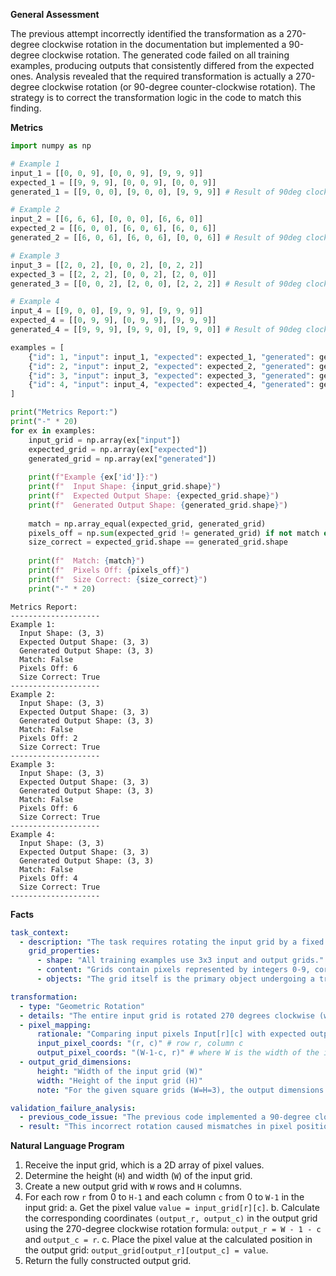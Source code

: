 **General Assessment**

The previous attempt incorrectly identified the transformation as a 270-degree clockwise rotation in the documentation but implemented a 90-degree clockwise rotation. The generated code failed on all training examples, producing outputs that consistently differed from the expected ones. Analysis revealed that the required transformation is actually a 270-degree clockwise rotation (or 90-degree counter-clockwise rotation). The strategy is to correct the transformation logic in the code to match this finding.

**Metrics**

``` python
import numpy as np

# Example 1
input_1 = [[0, 0, 9], [0, 0, 9], [9, 9, 9]]
expected_1 = [[9, 9, 9], [0, 0, 9], [0, 0, 9]]
generated_1 = [[9, 0, 0], [9, 0, 0], [9, 9, 9]] # Result of 90deg clockwise

# Example 2
input_2 = [[6, 6, 6], [0, 0, 0], [6, 6, 0]]
expected_2 = [[6, 0, 0], [6, 0, 6], [6, 0, 6]]
generated_2 = [[6, 0, 6], [6, 0, 6], [0, 0, 6]] # Result of 90deg clockwise

# Example 3
input_3 = [[2, 0, 2], [0, 0, 2], [0, 2, 2]]
expected_3 = [[2, 2, 2], [0, 0, 2], [2, 0, 0]]
generated_3 = [[0, 0, 2], [2, 0, 0], [2, 2, 2]] # Result of 90deg clockwise

# Example 4
input_4 = [[9, 0, 0], [9, 9, 9], [9, 9, 9]]
expected_4 = [[0, 9, 9], [0, 9, 9], [9, 9, 9]]
generated_4 = [[9, 9, 9], [9, 9, 0], [9, 9, 0]] # Result of 90deg clockwise

examples = [
    {"id": 1, "input": input_1, "expected": expected_1, "generated": generated_1},
    {"id": 2, "input": input_2, "expected": expected_2, "generated": generated_2},
    {"id": 3, "input": input_3, "expected": expected_3, "generated": generated_3},
    {"id": 4, "input": input_4, "expected": expected_4, "generated": generated_4},
]

print("Metrics Report:")
print("-" * 20)
for ex in examples:
    input_grid = np.array(ex["input"])
    expected_grid = np.array(ex["expected"])
    generated_grid = np.array(ex["generated"])
    
    print(f"Example {ex['id']}:")
    print(f"  Input Shape: {input_grid.shape}")
    print(f"  Expected Output Shape: {expected_grid.shape}")
    print(f"  Generated Output Shape: {generated_grid.shape}")
    
    match = np.array_equal(expected_grid, generated_grid)
    pixels_off = np.sum(expected_grid != generated_grid) if not match else 0
    size_correct = expected_grid.shape == generated_grid.shape
    
    print(f"  Match: {match}")
    print(f"  Pixels Off: {pixels_off}")
    print(f"  Size Correct: {size_correct}")
    print("-" * 20)
```
```
Metrics Report:
--------------------
Example 1:
  Input Shape: (3, 3)
  Expected Output Shape: (3, 3)
  Generated Output Shape: (3, 3)
  Match: False
  Pixels Off: 6
  Size Correct: True
--------------------
Example 2:
  Input Shape: (3, 3)
  Expected Output Shape: (3, 3)
  Generated Output Shape: (3, 3)
  Match: False
  Pixels Off: 2
  Size Correct: True
--------------------
Example 3:
  Input Shape: (3, 3)
  Expected Output Shape: (3, 3)
  Generated Output Shape: (3, 3)
  Match: False
  Pixels Off: 6
  Size Correct: True
--------------------
Example 4:
  Input Shape: (3, 3)
  Expected Output Shape: (3, 3)
  Generated Output Shape: (3, 3)
  Match: False
  Pixels Off: 4
  Size Correct: True
--------------------

```
**Facts**


```yaml
task_context:
  - description: "The task requires rotating the input grid by a fixed angle."
    grid_properties:
      - shape: "All training examples use 3x3 input and output grids."
      - content: "Grids contain pixels represented by integers 0-9, corresponding to specific colors."
      - objects: "The grid itself is the primary object undergoing a transformation."

transformation:
  - type: "Geometric Rotation"
  - details: "The entire input grid is rotated 270 degrees clockwise (which is equivalent to 90 degrees counter-clockwise)."
  - pixel_mapping:
      rationale: "Comparing input pixels Input[r][c] with expected output pixels Output[r'][c'] across all examples reveals a consistent pattern corresponding to a 270-degree clockwise rotation."
      input_pixel_coords: "(r, c)" # row r, column c
      output_pixel_coords: "(W-1-c, r)" # where W is the width of the input grid
  - output_grid_dimensions:
      height: "Width of the input grid (W)"
      width: "Height of the input grid (H)"
      note: "For the given square grids (W=H=3), the output dimensions remain 3x3."

validation_failure_analysis:
  - previous_code_issue: "The previous code implemented a 90-degree clockwise rotation (mapping Input[r][c] to Output[c][H-1-r]) instead of the required 270-degree clockwise rotation."
  - result: "This incorrect rotation caused mismatches in pixel positions, leading to failure on all training examples, as confirmed by the metrics (Pixels Off > 0)."
```


**Natural Language Program**

1.  Receive the input grid, which is a 2D array of pixel values.
2.  Determine the height (`H`) and width (`W`) of the input grid.
3.  Create a new output grid with `W` rows and `H` columns.
4.  For each row `r` from 0 to `H-1` and each column `c` from 0 to `W-1` in the input grid:
    a.  Get the pixel value `value = input_grid[r][c]`.
    b.  Calculate the corresponding coordinates `(output_r, output_c)` in the output grid using the 270-degree clockwise rotation formula: `output_r = W - 1 - c` and `output_c = r`.
    c.  Place the pixel value at the calculated position in the output grid: `output_grid[output_r][output_c] = value`.
5.  Return the fully constructed output grid.